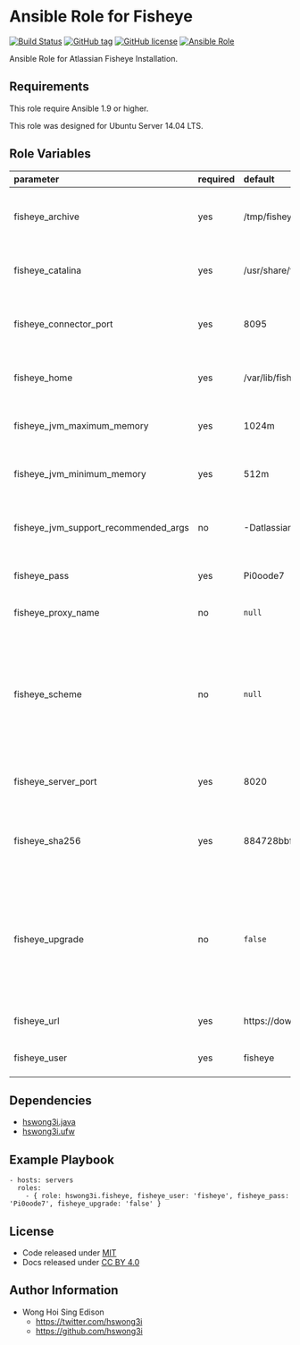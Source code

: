 Ansible Role for Fisheye
========================

[![Build Status](https://travis-ci.org/pantarei/ansible-role-fisheye.svg?branch=master)](https://travis-ci.org/pantarei/ansible-role-fisheye)
 [![GitHub tag](https://img.shields.io/github/tag/pantarei/ansible-role-fisheye.svg)](https://github.com/pantarei/ansible-role-fisheye)
 [![GitHub license](https://img.shields.io/github/license/pantarei/ansible-role-fisheye.svg)](https://github.com/pantarei/ansible-role-fisheye/blob/master/LICENSE)
 [![Ansible Role](https://img.shields.io/ansible/role/5988.svg)](https://galaxy.ansible.com/detail#/role/5988)

Ansible Role for Atlassian Fisheye Installation.

Requirements
------------

This role require Ansible 1.9 or higher.

This role was designed for Ubuntu Server 14.04 LTS.

Role Variables
--------------

<table>
<colgroup>
<col width="20%" />
<col width="20%" />
<col width="20%" />
<col width="20%" />
<col width="20%" />
</colgroup>
<thead>
<tr class="header">
<th align="left">parameter</th>
<th align="left">required</th>
<th align="left">default</th>
<th align="left">choices</th>
<th align="left">comments</th>
</tr>
</thead>
<tbody>
<tr class="odd">
<td align="left">fisheye_archive</td>
<td align="left">yes</td>
<td align="left">/tmp/fisheye-3.10.1.zip</td>
<td align="left"></td>
<td align="left">Download archive filename for cache during (re)install.</td>
</tr>
<tr class="even">
<td align="left">fisheye_catalina</td>
<td align="left">yes</td>
<td align="left">/usr/share/fisheye</td>
<td align="left"></td>
<td align="left">Location for the Fisheye installation directory.</td>
</tr>
<tr class="odd">
<td align="left">fisheye_connector_port</td>
<td align="left">yes</td>
<td align="left">8095</td>
<td align="left"></td>
<td align="left">Fisheye Apache Tomcat connector port.</td>
</tr>
<tr class="even">
<td align="left">fisheye_home</td>
<td align="left">yes</td>
<td align="left">/var/lib/fisheye</td>
<td align="left"></td>
<td align="left">Location for the Fisheye home directory.</td>
</tr>
<tr class="odd">
<td align="left">fisheye_jvm_maximum_memory</td>
<td align="left">yes</td>
<td align="left">1024m</td>
<td align="left"></td>
<td align="left">Fisheye JVM maximum memory usage.</td>
</tr>
<tr class="even">
<td align="left">fisheye_jvm_minimum_memory</td>
<td align="left">yes</td>
<td align="left">512m</td>
<td align="left"></td>
<td align="left">Fisheye JVM minimum memory usage.</td>
</tr>
<tr class="odd">
<td align="left">fisheye_jvm_support_recommended_args</td>
<td align="left">no</td>
<td align="left">-Datlassian.plugins.enable.wait=300</td>
<td align="left"></td>
<td align="left">Atlassian Support recommended JVM arguments.</td>
</tr>
<tr class="even">
<td align="left">fisheye_pass</td>
<td align="left">yes</td>
<td align="left">Pi0oode7</td>
<td align="left"></td>
<td align="left">Password for Fisheye system user.</td>
</tr>
<tr class="odd">
<td align="left">fisheye_proxy_name</td>
<td align="left">no</td>
<td align="left"><code>null</code></td>
<td align="left"></td>
<td align="left">Pass value as <code>proxyName</code> to <a href="https://github.com/pantarei/ansible-role-fisheye/blob/master/templates/usr/share/fisheye/conf/server.xml.j2">template</a>.</td>
</tr>
<tr class="even">
<td align="left">fisheye_scheme</td>
<td align="left">no</td>
<td align="left"><code>null</code></td>
<td align="left"><ul>
<li><code>null</code></li>
<li>http</li>
<li>https</li>
</ul></td>
<td align="left">Install Fisheye in standalone mode if <code>null</code>, or integrating with Apache using HTTP if <code>http</code>, or integrating with Apache using HTTPS if <code>https</code>.</td>
</tr>
<tr class="odd">
<td align="left">fisheye_server_port</td>
<td align="left">yes</td>
<td align="left">8020</td>
<td align="left"></td>
<td align="left">Fisheye Apache Tomcat server port.</td>
</tr>
<tr class="even">
<td align="left">fisheye_sha256</td>
<td align="left">yes</td>
<td align="left">884728bbfd31d99a1e23001fb19cf529d0b46add2fa23ea8c6ae69f934e2a8a2</td>
<td align="left"></td>
<td align="left">Download archive sha256 checksum for cache during (re)install.</td>
</tr>
<tr class="odd">
<td align="left">fisheye_upgrade</td>
<td align="left">no</td>
<td align="left"><code>false</code></td>
<td align="left"><ul>
<li><code>true</code></li>
<li><code>false</code></li>
</ul></td>
<td align="left">If <code>true</code>, trigger upgrade by stop existing Fisheye service, purge existing Fisheye installation direcoty before normal tasks.</td>
</tr>
<tr class="even">
<td align="left">fisheye_url</td>
<td align="left">yes</td>
<td align="left">https://downloads.atlassian.com/software/fisheye/downloads/fisheye-3.10.1.zip</td>
<td align="left"></td>
<td align="left">URL for download archive.</td>
</tr>
<tr class="odd">
<td align="left">fisheye_user</td>
<td align="left">yes</td>
<td align="left">fisheye</td>
<td align="left"></td>
<td align="left">Username for Fisheye system user.</td>
</tr>
</tbody>
</table>

Dependencies
------------

-   [hswong3i.java](https://galaxy.ansible.com/detail#/role/5971)
-   [hswong3i.ufw](https://galaxy.ansible.com/detail#/role/6153)

Example Playbook
----------------

    - hosts: servers
      roles:
        - { role: hswong3i.fisheye, fisheye_user: 'fisheye', fisheye_pass: 'Pi0oode7', fisheye_upgrade: 'false' }

License
-------

-   Code released under [MIT](https://github.com/hswong3i/ansible-role-fisheye/blob/master/LICENSE)
-   Docs released under [CC BY 4.0](http://creativecommons.org/licenses/by/4.0/)

Author Information
------------------

-   Wong Hoi Sing Edison
    -   <https://twitter.com/hswong3i>
    -   <https://github.com/hswong3i>

